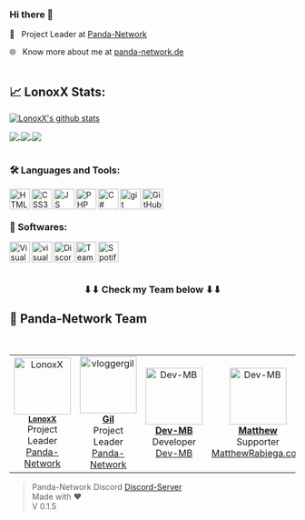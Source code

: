 ### Hi there 👋

💼&nbsp;&nbsp;&nbsp;Project Leader at <a href="https://panda-network.de">Panda-Network</a>

🌐&nbsp;&nbsp;&nbsp;Know more about me at <a href="https://panda-network.de" target="_blank">panda-network.de</a>
<br>
<br>

## 📈 LonoxX Stats:

[![LonoxX's github stats](https://github-readme-stats.vercel.app/api?username=LonoxX&show_icons=true)](https://github.com/LonoxX)

<a href="https://github.com/PNPanda-Network/Coming-Soon-Template">
  <img align="center" src="https://github-readme-stats.vercel.app/api/pin/?username=PNPanda-Network&repo=Coming-Soon-Template" />
</a>

<a href="https://github.com/PNPanda-Network/Shoutcast-Proxy">
  <img align="center" src="https://github-readme-stats.vercel.app/api/pin/?username=PNPanda-Network&repo=Shoutcast-Proxy" />
</a>

<a href="https://github.com/LonoxX/MOTD">
  <img align="center" src="https://github-readme-stats.vercel.app/api/pin/?username=LonoxX&repo=Customize-MOTD" />
</a>
<br /><br />

### 🛠️ Languages and Tools:

<a href="https://www.w3schools.com/html/" target="_blank"><img align="left" alt="HTML5" width="36px" src="https://cdn.panda-network.de/img/logos/HTML5.png" /></a>
<a href="https://www.w3schools.com/css/" target="_blank"><img align="left" alt="CSS3" width="36px" src="https://cdn.panda-network.de/img/logos/CSS3.png" /></a>
<a href="https://www.w3schools.com/js/" target="_blank"><img align="left" alt="JS" width="36px" src="https://cdn.panda-network.de/img/logos/JS.png" /></a>
<a href="https://www.w3schools.com/php/" target="_blank"><img align="left" alt="PHP" width="36px" src="https://cdn.panda-network.de/img/logos/PHP.png" /></a>
<a href="https://docs.microsoft.com/de-de/dotnet/csharp/tour-of-csharp/" target="_blank"><img align="left" alt="C#" width="36px" src="https://cdn.panda-network.de/img/logos/CSHARP.png" /></a>
<a href="https://git-scm.com/" target="_blank"> <img align="left" alt="git" width="36px" src="https://cdn.panda-network.de/img/logos/git.png"/></a>
<a href="https://github.com/LonoxX/" target="_blank"> <img align="left" alt="GitHub" width="36px" src="https://cdn.panda-network.de/img/logos/github.png"/></a>
<br />
<br />

### 💾 Softwares:

<a href="https://code.visualstudio.com/" target="_blank"> <img align="left" alt="Visual Studio Code" width="36px" src="https://cdn.panda-network.de/img/logos/vscode.png"/></a>
<a href="https://visualstudio.microsoft.com/de/" target="_blank"> <img align="left" alt="visualstudio" width="36px" src="https://cdn.panda-network.de/img/logos/vs.png"/></a>
<a href="https://discord.com/" target="_blank"> <img align="left" alt="Discord" width="36px" src="https://cdn.panda-network.de/img/logos/discord.png"/></a>
<a href="https://www.teamspeak.com/" target="_blank"> <img align="left" alt="TeamSpeak" width="36px" src="https://cdn.panda-network.de/img/logos/teamspeak.png"/></a>
<a href="https://www.spotify.com/" target="_blank"> <img align="left" alt="Spotify" width="36px" src="https://cdn.panda-network.de/img/logos/spotify.png"/></a>
<br />
<br />
<br />

<h3 align="center">
	⬇⬇ Check my Team below ⬇⬇
</h3>

## 🐼 Panda-Network Team

<table>
  <tr>
    <td align="center">
      <a href="https://github.com/LonoxX"><img src="https://avatars3.githubusercontent.com/u/35597628?v=4" width="100px;" alt="LonoxX"/></a><br />
        <sub><b><a href="https://github.com/LonoxX">LonoxX</b></a></sub><br />Project Leader<br /><a href="https://panda-network.de/">Panda-Network</a>
    </td>
    <td align="center">
      <a href="https://github.com/vloggergil"><img src="https://avatars3.githubusercontent.com/u/23207852?v=4" width="100px;" alt="vloggergil"/><br />
        <sub><b><a href="https://github.com/vloggergil">Gil</b></a></sub><br />Project Leader<br /><a href="https://panda-network.de/">Panda-Network</a>
    </td>
		<br>
    <td align="center">
      <a href="https://github.com/dev-mb"><img src="https://avatars3.githubusercontent.com/u/50833616?v=4" width="100px;" alt="Dev-MB"/><br />
        <sub><b><a href="https://github.com/dev-mb">Dev-MB</b></a></sub><br />Developer<br /><a href="https://dev-mb.dev/">Dev-MB</a>
    </td>
    <td align="center">
      <a href="https://github.com/matthewrabiega"><img src="https://avatars.githubusercontent.com/u/69539728?v=4" width="100px;" alt="Dev-MB"/><br />
        <sub><b><a href="https://github.com/matthewrabiega">Matthew</b></a></sub><br />Supporter<br /><a href="https://matthewrabiega.com">MatthewRabiega.com</a>
    </td>
    <td align="center">
      <a href="https://github.com/YourLifeRPG"><img src="https://avatars.githubusercontent.com/u/76496942?v=4" width="100px;" alt="Dev-MB"/><br />
        <sub><b><a href="https://github.com/YourLifeRPG">CHX31</b></a></sub><br />Supporter<br /><a href="https://panda-network.de/">Panda-Network</a>
    </td>
  </tr>
</table>

> Panda-Network Discord [Discord-Server](https://discord.gg/z8ScRvf) <br>
> Made with :heart: <br>
> V 0.1.5 <br>
